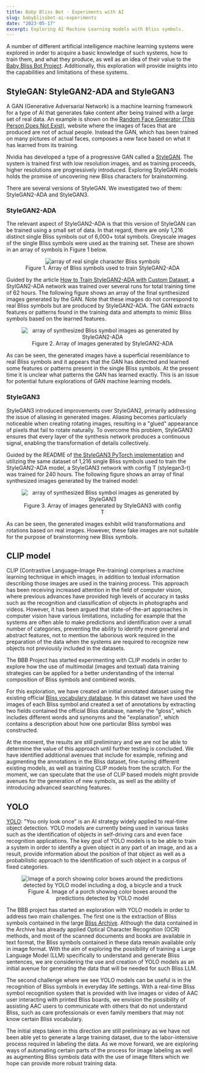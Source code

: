 ```yaml
---
title: Baby Bliss Bot - Experiments with AI
slug: babyblissbot-ai-experiments
date: "2023-05-17"
excerpt: Exploring AI Machine Learning models with Bliss symbols.
---
```


A number of different artificial intelligence machine learning systems were
explored in order to acquire a basic knowledge of such systems, how to train
them, and what they produce, as well as an idea of their value to the
[Baby Bliss Bot Project](/news/2023-04-12-bbb-intro).
Additionally, this exploration will provide insights into the capabilities
and limitations of these systems.

## StyleGAN: StyleGAN2-ADA and StyleGAN3

A GAN (Generative Adversarial Network) is a machine learning framework for
a type of AI that generates fake content after being trained with a large set
of real data. An example is shown on the
[Random Face Generator (This Person Does Not Exist)](https://this-person-does-not-exist.com/en),
website where the images of faces that are produced are not of actual people.
Instead the GAN, which has been trained on many pictures of actual faces,
composes a new face based on what it has learned from its training.

Nvidia has developed a type of a progressive GAN called a [StyleGAN](https://en.wikipedia.org/wiki/StyleGAN).
The system is trained first with low resolution images, and as training
proceeds, higher resolutions are progressively introduced. Exploring StyleGAN
models holds the promise of uncovering new Bliss characters for brainstorming.

There are several versions of StyleGAN. We investigated two of them:
StyleGAN2-ADA and StyleGAN3.

### StyleGAN2-ADA

The relevant aspect of StyleGAN2-ADA is that this version of StyleGAN can be
trained using a small set of data. In that regard, there are only 1,216
distinct single Bliss symbols out of 6,000+ total symbols. Greyscale images
of the single Bliss symbols were used as the training set. These are shown
in an array of symbols in Figure 1 below.

<figure style="text-align: center;">
<img src="/news/images/StyleGAN2-ADA-reals.png" alt="array of real single
character Bliss symbols">
<figcaption>Figure 1. Array of Bliss symbols used to train StyleGAN2-ADA</figcaption>
</figure>

Guided by the article [How to Train StyleGAN2-ADA with Custom Dataset](https://towardsdatascience.com/how-to-train-stylegan2-ada-with-custom-dataset-dc268ff70544),
a StylGAN2-ADA network was trained over several runs for total training
time of 62 hours. The following figure shows an array of the final synthesized
images generated by the GAN. Note that these images do not correspond to real
Bliss symbols but are produced by StyleGAN2-ADA. The GAN extracts features or
patterns found in the training data and attempts to mimic Bliss symbols based
on the learned features.

<figure style="text-align: center;">
<img src="/news/images/StyleGAN2-ADA-fakes.png" alt="array of synthesized Bliss
symbol images as generated by StyleGAN2-ADA">
<figcaption>Figure 2. Array of images generated by StyleGAN2-ADA</figcaption>
</figure>

As can be seen, the generated images have a superficial resemblance to real
Bliss symbols and it appears that the GAN has detected and learned some features
or patterns present in the single Bliss symbols. At the present time it is
unclear what patterns the GAN has learned exactly. This is an issue for
potential future explorations of GAN machine learning models.

### StyleGAN3

StyleGAN3 introduced improvements over StyleGAN2, primarily addressing the issue
of aliasing in generated images. Aliasing becomes particularly noticeable when
creating rotating images, resulting in a "glued" appearance of pixels that fail
to rotate naturally. To overcome this problem, StyleGAN3 ensures that every layer
of the synthesis network produces a continuous signal, enabling the transformation
of details collectively.

Guided by the README of [the StyleGAN3 PyTorch implementation](https://github.com/NVlabs/stylegan3)
and utilizing the same dataset of 1,216 single Bliss symbols used to train the
StyleGAN2-ADA model, a StyleGAN3 network with config T (stylegan3-t) was trained
for 240 hours. The following figure shows an array of final synthesized images
generated by the trained model:

<figure style="text-align: center;">
<img src="/news/images/StyleGAN3-fakes.png" alt="array of synthesized Bliss
symbol images as generated by StyleGAN3">
<figcaption>Figure 3. Array of images generated by StyleGAN3 with config T</figcaption>
</figure>

As can be seen, the generated images exhibit wild transformations and rotations based
on real images. However, these fake images are not suitable for the purpose of
brainstorming new Bliss symbols.

## CLIP model

CLIP (Contrastive Language–Image Pre-training) comprises a machine learning
technique in which images, in addition to textual information describing those
images are used in the training process. This approach has been receiving
increased attention in the field of computer vision, where previous advances
have provided high levels of accuracy in tasks such as the recognition and
classification of objects in photographs and videos. However, it has been argued
that state-of-the-art approaches in computer vision have various limitations,
including for example that the systems are often able to make predictions and
identification over a small number of categories, preventing the ability to
identify more general and abstract features, not to mention the laborious work
required in the preparation of the data when the systems are required to
recognize new objects not previously included in the datasets.

The BBB Project has started experimenting with CLIP models in order to explore
how the use of multimodal (images and textual) data training strategies can be
applied for a better understanding of the internal composition of Bliss symbols
and combined words.

For this exploration, we have created an initial annotated dataset using the
existing official [Bliss vocabulary database](https://www.blissymbolics.org/index.php/symbol-files).
In this dataset we have used the images of each Bliss symbol and created a set
of annotations by extracting two fields contained the official Bliss database,
namely the “gloss”, which includes different words and synonyms and the
"explanation", which contains a description about how one particular Bliss
symbol was constructed.

At the moment, the results are still preliminary and we are not be able to determine the value of
this approach until further testing is concluded. We have identified additional
avenues that include for example, refining and
augmenting the annotations in the Bliss dataset, fine-tuning different existing models, as well
as training CLIP models from the scratch. For the moment, we can speculate that the use of CLIP
based models might provide avenues for the generation of new symbols, as well as the
ability of introducing advanced searching features.

## YOLO

[YOLO](https://pjreddie.com/darknet/yolo/): "You only look once" is an AI
strategy widely applied to real-time object detection. YOLO models are currently
being used in various tasks such as the identification of objects in self-driving
cars and even face recognition applications. The key goal of YOLO models is to
be able to train a system in order to identify a given object in any part of
an image, and as a result, provide information about the position of that object
as well as a probabilistic approach to the identification of such object in a corpus
of fixed categories.

<figure style="text-align: center;">
<img src="/news/images/yolo-prediction.png"
alt="Image of a porch showing color boxes around the predictions detected by YOLO
model including a dog, a bicycle and a truck">
<figcaption>Figure 4. Image of a porch showing color boxes around the predictions
detected by YOLO model</figcaption>
</figure>

The BBB project has started an exploration with YOLO models in order to address
two main challenges. The first one is the extraction of Bliss symbols contained
in the large [Bliss Archive](https://archive.org/details/blissymbolics).
Although the data contained in the Archive has already applied Optical Character
Recognition (OCR) methods, and most of the scanned documents and books are
available in text format, the Bliss symbols contained in these data remain
available only in image format. With the aim of exploring the possibility of
training a Large Language Model (LLM) specifically to understand and generate
Bliss sentences, we are considering the use and creation of YOLO models as an
initial avenue for generating the data that will be needed for such Bliss LLM.

The second challenge where we see YOLO models can be useful is in the recognition
of Bliss symbols in everyday life settings. With a real-time Bliss symbol
recognition system that is provided with live images or video of AAC user
interacting with printed Bliss boards, we envision the possibility of assisting
AAC users to communicate with others that do not understand Bliss, such as care
professionals or even family members that may not know certain Bliss vocabulary.

The initial steps taken in this direction are still preliminary as we have not
been able yet to generate a large training dataset, due to the labor-intensive
process required in labeling the data. As we move forward, we are exploring ways
of automating certain parts of the process for image labeling as well as
augmenting Bliss symbols data with the use of image filters which we hope can
provide more robust training data.
